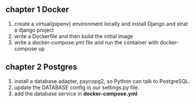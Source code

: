 <h2>chapter 1 Docker</h1>
<ol>
<li>create a virtual(pipenv) environment locally and install Django and strat a django project</li>

<li>write a Dockerfile and then build the initial image</li>
<li>write a docker-compose.yml file and run the container with docker-compose up</li>
</ol>
<h2>chapter 2 Postgres</h2>
<ol>
<li>install a database adapter, psycopg2, so Python can talk to PostgreSQL.</li>
<li>update the DATABASE config in our settings.py file.</li>
<li>add the database service in <b>docker-compose.yml</b></li>
</ol>
